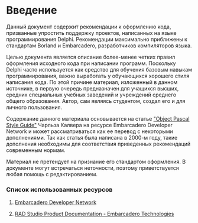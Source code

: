 # Введение

Данный документ содержит рекомендации к оформлению кода, призванные упростить поддержку проектов, написанных на языке программирования Delphi. Рекомендации максимально приближены к стандартам Borland и Embarcadero, разработчиков компиляторов языка.

Целью документа является описание более-менее четких правил оформления исходного кода при написании программ. Поскольку Delphi часто используется как средство для обучения базовым навыкам программирования, важно выработать у обучающихся хорошего стиля написания кода. По этой причине материал, изложенный в данном источнике, в первую очередь предназначен для учащихся высших, средних специальных учебных заведений и учреждений среднего общего образования. Автор, сам являясь студентом, создал его и для личного пользования.

Содержание данного материала основывается на статье ["Object Pascal Style Guide"](https://edn.embarcadero.com/article/10280#6.1) Чарльза Калвера на ресурсе Embarcadero Developer Network и может рассматриваться как ее перевод с некоторыми дополнениями. Так как статья была написана в 2000-м году, такие дополнения необходимы для соответствия приведенных рекомендаций современным нормам.

Материал не претендует на признание его стандартом оформления. В документе могут встречаться неточности, поэтому приветствуется любая помощь с редактированием.

### Список использованных ресурсов

1. [Embarcadero Developer Network](https://edn.embarcadero.com/)

2. [RAD Studio Product Documentation - Embarcadero Technologies](http://docs.embarcadero.com/products/rad_studio/)
